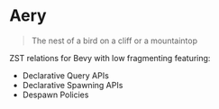 # Aery
>The nest of a bird on a cliff or a mountaintop

ZST relations for Bevy with low fragmenting featuring:
- Declarative Query APIs
- Declarative Spawning APIs
- Despawn Policies
